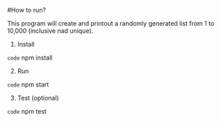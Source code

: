 #How to run?

This program will create and printout a randomly generated list from 1 to 10,000 (inclusive nad unique).

1. Install

`code` npm install

2. Run

`code` npm start

3. Test (optional)

`code` npm test
